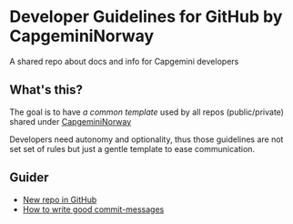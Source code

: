 # Developer Guidelines for GitHub by CapgeminiNorway  
A shared repo about docs and info for Capgemini developers  

## What's this?   

The goal is to have *a common template* used by all repos (public/private) shared under [CapgeminiNorway](https://github.com/CapgeminiNorway)     

Developers need autonomy and optionality, thus those guidelines are not set set of rules but just a gentle template to ease communication.   

## Guider

- [New repo in GitHub](HOW-new-repo.md)
- [How to write good commit-messages](HOW-commit-messages.md)
